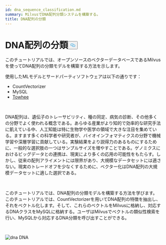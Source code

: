 ```yaml
---
id: dna_sequence_classification.md
summary: MilvusでDNA配列分類システムを構築する。
title: DNA配列の分類
---
```

<h1 id="DNA-Sequence-Classification" class="common-anchor-header">DNA配列の分類<button data-href="#DNA-Sequence-Classification" class="anchor-icon" translate="no">
      <svg translate="no"
        aria-hidden="true"
        focusable="false"
        height="20"
        version="1.1"
        viewBox="0 0 16 16"
        width="16"
      >
        <path
          fill="#0092E4"
          fill-rule="evenodd"
          d="M4 9h1v1H4c-1.5 0-3-1.69-3-3.5S2.55 3 4 3h4c1.45 0 3 1.69 3 3.5 0 1.41-.91 2.72-2 3.25V8.59c.58-.45 1-1.27 1-2.09C10 5.22 8.98 4 8 4H4c-.98 0-2 1.22-2 2.5S3 9 4 9zm9-3h-1v1h1c1 0 2 1.22 2 2.5S13.98 12 13 12H9c-.98 0-2-1.22-2-2.5 0-.83.42-1.64 1-2.09V6.25c-1.09.53-2 1.84-2 3.25C6 11.31 7.55 13 9 13h4c1.45 0 3-1.69 3-3.5S14.5 6 13 6z"
        ></path>
      </svg>
    </button></h1><p>このチュートリアルでは、オープンソースのベクターデータベースであるMilvusを使ってDNA配列の分類モデルを構築する方法を示します。</p>
<p>使用したMLモデルとサードパーティソフトウェアは以下の通りです：</p>
<ul>
<li>CountVectorizer</li>
<li>MySQL</li>
<li><a href="https://towhee.io/">Towhee</a></li>
</ul>
<p><br/></p>
<p>DNA配列は、遺伝子のトレーサビリティ、種の同定、病気の診断、その他多くの分野でよく使われる概念である。あらゆる産業がより知的で効率的な研究手法に飢えている中、人工知能は特に生物学や医学の領域で大きな注目を集めている。ますます多くの科学者や研究者が、バイオインフォマティクスの分野で機械学習や深層学習に貢献している。実験結果をより説得力のあるものにするために、一般的な選択肢の一つはサンプルサイズを増やすことである。ゲノミクスにおけるビッグデータとの連携は、現実により多くの応用の可能性をもたらす。しかし、従来の配列アライメントには限界があり、大規模なデータセットには適さない。現実のトレードオフを少なくするために、ベクター化はDNA配列の大規模データセットに適した選択である。</p>
<p><br/></p>
<p>このチュートリアルでは、DNA配列の分類モデルを構築する方法を学びます。このチュートリアルでは、CountVectorizerを用いてDNA配列の特徴を抽出し、それをベクトル化します。そして、これらのベクトルをMilvusに格納し、対応するDNAクラスをMySQLに格納する。ユーザはMilvusでベクトルの類似性検索を行い、MySQLから対応するDNA分類を呼び出すことができる。</p>
<p><br/></p>
<p>
  
   <span class="img-wrapper"> <img translate="no" src="/docs/v2.5.x/assets/dna.png" alt="dna" class="doc-image" id="dna" />
   </span> <span class="img-wrapper"> <span>DNA</span> </span></p>

